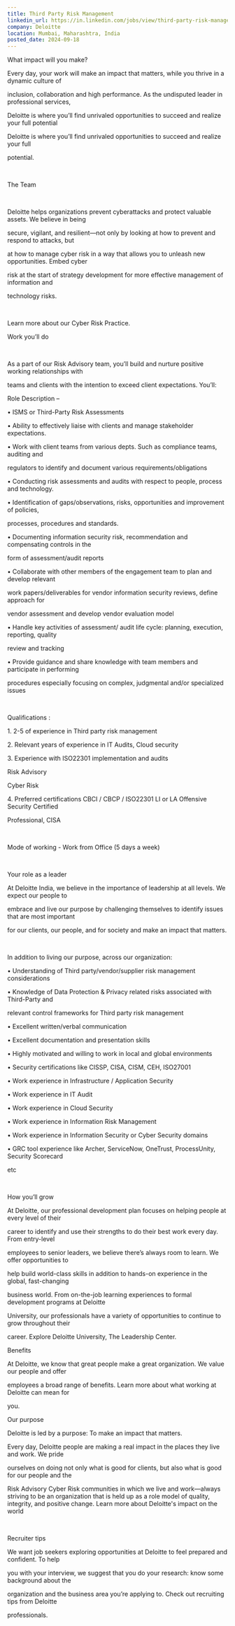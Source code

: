 ```yaml
---
title: Third Party Risk Management
linkedin_url: https://in.linkedin.com/jobs/view/third-party-risk-management-at-deloitte-4027410233?position=9&pageNum=0&refId=gJqWHyXETNgRlR3Acu0MJQ%3D%3D&trackingId=fQeqwJT5C2ftz7SbDo4WgQ%3D%3D
company: Deloitte
location: Mumbai, Maharashtra, India
posted_date: 2024-09-18
---
```


<div class="description__text description__text--rich">
<section class="show-more-less-html" data-max-lines="5">
<div class="show-more-less-html__markup show-more-less-html__markup--clamp-after-5 relative overflow-hidden">
<p>What impact will you make? </p><p>Every day, your work will make an impact that matters, while you thrive in a dynamic culture of </p><p>inclusion, collaboration and high performance. As the undisputed leader in professional services, </p><p>Deloitte is where you’ll find unrivaled opportunities to succeed and realize your full potential </p><p> </p><p>Deloitte is where you’ll find unrivaled opportunities to succeed and realize your full </p><p>potential. </p><p><br/></p><p>The Team </p><p><br/></p><p>Deloitte helps organizations prevent cyberattacks and protect valuable assets. We believe in being </p><p>secure, vigilant, and resilient—not only by looking at how to prevent and respond to attacks, but </p><p>at how to manage cyber risk in a way that allows you to unleash new opportunities. Embed cyber </p><p>risk at the start of strategy development for more effective management of information and </p><p>technology risks. </p><p><br/></p><p>Learn more about our Cyber Risk Practice. </p><p> </p><p>Work you’ll do </p><p><br/></p><p>As a part of our Risk Advisory team, you’ll build and nurture positive working relationships with </p><p>teams and clients with the intention to exceed client expectations. You’ll: </p><p>Role Description –</p><p>• ISMS or Third-Party Risk Assessments</p><p>• Ability to effectively liaise with clients and manage stakeholder expectations.</p><p>• Work with client teams from various depts. Such as compliance teams, auditing and </p><p>regulators to identify and document various requirements/obligations</p><p>• Conducting risk assessments and audits with respect to people, process and technology. </p><p>• Identification of gaps/observations, risks, opportunities and improvement of policies, </p><p>processes, procedures and standards.</p><p>• Documenting information security risk, recommendation and compensating controls in the </p><p>form of assessment/audit reports</p><p>• Collaborate with other members of the engagement team to plan and develop relevant </p><p>work papers/deliverables for vendor information security reviews, define approach for </p><p>vendor assessment and develop vendor evaluation model</p><p>• Handle key activities of assessment/ audit life cycle: planning, execution, reporting, quality </p><p>review and tracking</p><p>• Provide guidance and share knowledge with team members and participate in performing </p><p>procedures especially focusing on complex, judgmental and/or specialized issues</p><p><br/></p><p>Qualifications :</p><p> </p><p>1. 2-5 of experience in Third party risk management </p><p>2. Relevant years of experience in IT Audits, Cloud security</p><p>3. Experience with ISO22301 implementation and audits</p><p>Risk Advisory </p><p>Cyber Risk</p><p>4. Preferred certifications CBCI / CBCP / ISO22301 LI or LA Offensive Security Certified </p><p>Professional, CISA</p><p><br/></p><p>Mode of working - Work from Office (5 days a week) </p><p><br/></p><p>Your role as a leader </p><p>At Deloitte India, we believe in the importance of leadership at all levels. We expect our people to </p><p>embrace and live our purpose by challenging themselves to identify issues that are most important </p><p>for our clients, our people, and for society and make an impact that matters. </p><p><br/></p><p>In addition to living our purpose, across our organization: </p><p> </p><p>• Understanding of Third party/vendor/supplier risk management considerations</p><p>• Knowledge of Data Protection &amp; Privacy related risks associated with Third-Party and </p><p>relevant control frameworks for Third party risk management</p><p>• Excellent written/verbal communication </p><p>• Excellent documentation and presentation skills</p><p>• Highly motivated and willing to work in local and global environments</p><p>• Security certifications like CISSP, CISA, CISM, CEH, ISO27001</p><p>• Work experience in Infrastructure / Application Security</p><p>• Work experience in IT Audit</p><p>• Work experience in Cloud Security</p><p>• Work experience in Information Risk Management</p><p>• Work experience in Information Security or Cyber Security domains</p><p>• GRC tool experience like Archer, ServiceNow, OneTrust, ProcessUnity, Security Scorecard </p><p>etc</p><p><br/></p><p>How you’ll grow </p><p>At Deloitte, our professional development plan focuses on helping people at every level of their </p><p>career to identify and use their strengths to do their best work every day. From entry-level </p><p>employees to senior leaders, we believe there’s always room to learn. We offer opportunities to </p><p>help build world-class skills in addition to hands-on experience in the global, fast-changing </p><p>business world. From on-the-job learning experiences to formal development programs at Deloitte </p><p>University, our professionals have a variety of opportunities to continue to grow throughout their </p><p>career. Explore Deloitte University, The Leadership Center. </p><p> </p><p>Benefits </p><p>At Deloitte, we know that great people make a great organization. We value our people and offer </p><p>employees a broad range of benefits. Learn more about what working at Deloitte can mean for</p><p>you. </p><p> </p><p>Our purpose </p><p> </p><p>Deloitte is led by a purpose: To make an impact that matters. </p><p> </p><p>Every day, Deloitte people are making a real impact in the places they live and work. We pride </p><p>ourselves on doing not only what is good for clients, but also what is good for our people and the </p><p>Risk Advisory Cyber Risk communities in which we live and work—always striving to be an organization that is held up as a role model of quality, integrity, and positive change. Learn more about Deloitte's impact on the world </p><p><br/></p><p>Recruiter tips </p><p>We want job seekers exploring opportunities at Deloitte to feel prepared and confident. To help </p><p>you with your interview, we suggest that you do your research: know some background about the </p><p>organization and the business area you’re applying to. Check out recruiting tips from Deloitte</p><p>professionals.</p>
</div>


<!-- --> </section>
</div>